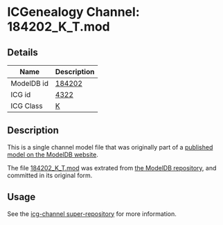 # ICGenealogy Channel: 184202\_K\_T.mod

## Details

Name | Description
---- | -----------
ModelDB id | [184202](http://senselab.med.yale.edu/ModelDB/ShowModel.cshtml?model=184202)
ICG id | [4322](http://icg.neurotheory.ox.ac.uk/channels/1/4322)
ICG Class | [K](http://icg.neurotheory.ox.ac.uk/channels/1)

## Description

This is a single channel model file that was originally part of a [published model on the ModelDB website](http://senselab.med.yale.edu/mModelDB/ShowModel.cshtml?model=184202).

The file [184202\_K\_T.mod](184202_K_T.mod) was extrated from [the ModelDB repository](http://senselab.med.yale.edu/ModelDB/ShowModel.cshtml?model=184202), and committed in its original form.

## Usage

See the [icg-channel super-repository](https://github.com/icgenealogy/icg-channels) for more information.
